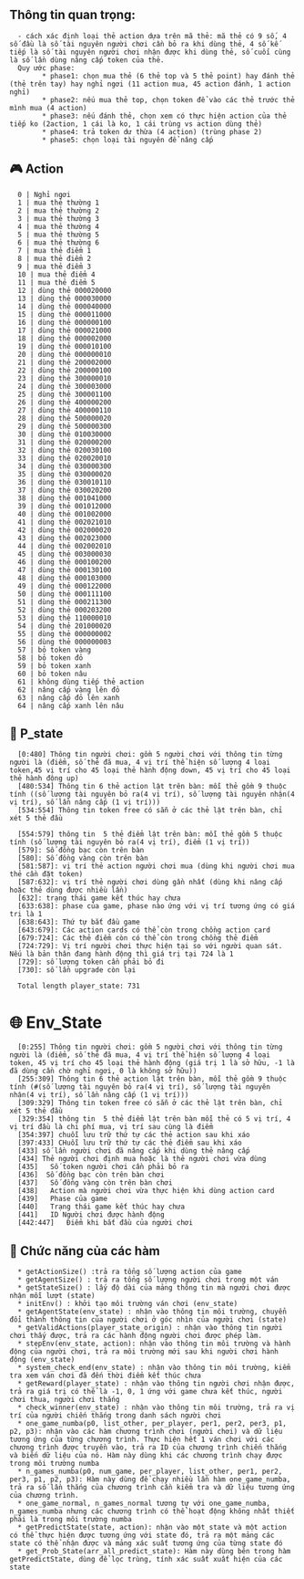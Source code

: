 ##   Thông tin quan trọng:
      - cách xác định loại thẻ action dựa trên mã thẻ: mã thẻ có 9 số, 4 số đầu là số tài nguyên người chơi cần bỏ ra khi dùng thẻ, 4 số kế tiếp là số tài nguyên người chơi nhận được khi dùng thẻ, số cuối cùng là số lần dùng nâng cấp token của thẻ.
      Quy ước phase: 
            * phase1: chọn mua thẻ (6 thẻ top và 5 thẻ point) hay đánh thẻ (thẻ trên tay) hay nghỉ ngơi (11 action mua, 45 action đánh, 1 action nghỉ)
            * phase2: nếu mua thẻ top, chọn token để vào các thẻ trước thẻ mình mua (4 action)
            * phase3: nếu đánh thẻ, chọn xem có thực hiện action của thẻ tiếp ko (2action, 1 cái là ko, 1 cái trùng vs action dùng thẻ)
            * phase4: trả token dư thừa (4 action) (trùng phase 2)
            * phase5: chọn loại tài nguyên để nâng cấp    

##  :video_game: Action
      0 | Nghỉ ngơi
      1 | mua thẻ thường 1
      2 | mua thẻ thường 2
      3 | mua thẻ thường 3
      4 | mua thẻ thường 4
      5 | mua thẻ thường 5
      6 | mua thẻ thường 6
      7 | mua thẻ điểm 1
      8 | mua thẻ điểm 2
      9 | mua thẻ điểm 3
      10 | mua thẻ điểm 4
      11 | mua thẻ điểm 5
      12 | dùng thẻ 000020000
      13 | dùng thẻ 000030000
      14 | dùng thẻ 000040000
      15 | dùng thẻ 000011000
      16 | dùng thẻ 000000100
      17 | dùng thẻ 000021000
      18 | dùng thẻ 000002000
      19 | dùng thẻ 000010100
      20 | dùng thẻ 000000010
      21 | dùng thẻ 200002000
      22 | dùng thẻ 200000100
      23 | dùng thẻ 300000010
      24 | dùng thẻ 300003000
      25 | dùng thẻ 300001100
      26 | dùng thẻ 400000200
      27 | dùng thẻ 400000110
      28 | dùng thẻ 500000020
      29 | dùng thẻ 500000300
      30 | dùng thẻ 010030000
      31 | dùng thẻ 020000200
      32 | dùng thẻ 020030100
      33 | dùng thẻ 020020010
      34 | dùng thẻ 030000300
      35 | dùng thẻ 030000020
      36 | dùng thẻ 030010110
      37 | dùng thẻ 030020200
      38 | dùng thẻ 001041000
      39 | dùng thẻ 001012000
      40 | dùng thẻ 001002000
      41 | dùng thẻ 002021010
      42 | dùng thẻ 002000020
      43 | dùng thẻ 002023000
      44 | dùng thẻ 002002010
      45 | dùng thẻ 003000030
      46 | dùng thẻ 000100200
      47 | dùng thẻ 000130100
      48 | dùng thẻ 000103000
      49 | dùng thẻ 000122000
      50 | dùng thẻ 000111100
      51 | dùng thẻ 000211300
      52 | dùng thẻ 000203200
      53 | dùng thẻ 110000010
      54 | dùng thẻ 201000020
      55 | dùng thẻ 000000002
      56 | dùng thẻ 000000003
      57 | bỏ token vàng
      58 | bỏ token đỏ
      59 | bỏ token xanh
      60 | bỏ token nâu
      61 | không dùng tiếp thẻ action
      62 | nâng cấp vàng lên đỏ
      63 | nâng cấp đỏ lên xanh
      64 | nâng cấp xanh lên nâu

##  :bust_in_silhouette: P_state
      [0:480] Thông tin người chơi: gồm 5 người chơi với thông tin từng người là (điểm, số thẻ đã mua, 4 vị trí thể hiện số lượng 4 loại token,45 vị trí cho 45 loại thẻ hành động down, 45 vị trí cho 45 loại thẻ hành động up)
      [480:534] Thông tin 6 thẻ action lật trên bàn: mỗi thẻ gồm 9 thuộc tính ((số lượng tài nguyên bỏ ra(4 vị trí), số lượng tài nguyên nhận(4 vị trí), số lần nâng cấp (1 vị trí)))
      [534:554] Thông tin token free có sẵn ở các thẻ lật trên bàn, chỉ xét 5 thẻ đầu
      
      [554:579] thông tin  5 thẻ điểm lật trên bàn: mỗi thẻ gồm 5 thuộc tính (số lượng tài nguyên bỏ ra(4 vị trí), điểm (1 vị trí))
      [579]: Số đồng bạc còn trên bàn
      [580]: Số đồng vàng còn trên bàn
      [581:587]: vị trí thẻ action người chơi mua (dùng khi người chơi mua thẻ cần đặt token)
      [587:632]: vị trí thẻ người chơi dùng gần nhất (dùng khi nâng cấp hoặc thẻ dùng được nhiều lần)
      [632]: trạng thái game kết thúc hay chưa
      [633:638]: phase của game, phase nào ứng với vị trí tương ứng có giá trị là 1
      [638:643]: Thứ tự bắt đầu game
      [643:679]: Các action cards có thể còn trong chồng action card
      [679:724]: Các thẻ điểm còn có thể còn trong chồng thẻ điểm
      [724:729]: Vị trí người chơi thực hiện tại so với người quan sát. Nếu là bản thân đang hành động thì giá trị tại 724 là 1
      [729]: số lượng token cần phải bỏ đi
      [730]: số lần upgrade còn lại

      Total length player_state: 731



#  :globe_with_meridians: Env_State
      [0:255] Thông tin người chơi: gồm 5 người chơi với thông tin từng người là (điểm, số thẻ đã mua, 4 vị trí thể hiện số lượng 4 loại token, 45 vị trí cho 45 loại thẻ hành động (giá trị 1 là sở hữu, -1 là đã dùng cần chờ nghỉ ngơi, 0 là không sở hữu))
      [255:309] Thông tin 6 thẻ action lật trên bàn, mỗi thẻ gồm 9 thuộc tính (#(số lượng tài nguyên bỏ ra(4 vị trí), số lượng tài nguyên nhận(4 vị trí), số lần nâng cấp (1 vị trí)))
      [309:329] Thông tin token free có sẵn ở các thẻ lật trên bàn, chỉ xét 5 thẻ đầu
      [329:354] thông tin  5 thẻ điểm lật trên bàn mỗi thẻ có 5 vị trí, 4 vị trí đầu là chi phí mua, vị trí sau cùng là điểm
      [354:397] chuỗi lưu trữ thứ tự các thẻ action sau khi xáo 
      [397:433] CHuỗi lưu trữ thứ tự các thẻ điểm sau khi xáo 
      [433] số lần người chơi đã nâng cấp khi dùng thẻ nâng cấp 
      [434] Thẻ người chơi định mua hoặc là thẻ người chơi vừa dùng
      [435]   Số token người chơi cần phải bỏ ra
      [436]  Số đồng bạc còn trên bàn chơi
      [437]   Số đồng vàng còn trên bàn chơi
      [438]   Action mà người chơi vừa thực hiện khi dùng action card
      [439]   Phase của game 
      [440]   Trạng thái game kết thúc hay chưa
      [441]   ID Người chơi được hành động
      [442:447]   Điểm khi bắt đầu của người chơi

## :station: Chức năng của các hàm
      * getActionSize() :trả ra tổng số lượng action của game
      * getAgentSize() : trả ra tổng số lượng người chơi trong một ván
      * getStateSize() : lấy độ dài của mảng thông tin mà người chơi được nhận mỗi lượt (state)
      * initEnv() : khởi tạo môi trường ván chơi (env_state)
      * getAgentState(env_state) : nhận vào thông tin môi trường, chuyển đổi thành thông tin của người chơi ở góc nhìn của người chơi (state)
      * getValidActions(player_state_origin) : nhận vào thông tin người chơi thấy được, trả ra các hành động người chơi được phép làm.
      * stepEnv(env_state, action): nhận vào thông tin môi trường và hành động của người chơi, trả ra môi trường mới sau khi người chơi hành động (env_state)
      * system_check_end(env_state) : nhận vào thông tin môi trường, kiểm tra xem ván chơi đã đến thời điểm kết thúc chưa
      * getReward(player_state) : nhận vào thông tin người chơi nhận được, trả ra giá trị có thể là -1, 0, 1 ứng với game chưa kết thúc, người chơi thua, người chơi thắng
      * check_winner(env_state) : nhận vào thông tin môi trường, trả ra vị trí của người chiến thắng trong danh sách người chơi
      * one_game_numba(p0, list_other, per_player, per1, per2, per3, p1, p2, p3): nhận vào các hàm chương trình chơi (người chơi) và dữ liệu tương ứng của từng chương trình. Thực hiện hết 1 ván chơi với các chương trình được truyền vào, trả ra ID của chương trình chiến thắng và biến dữ liệu của nó. Hàm này dùng khi các chương trình chạy được trong môi trường numba
      * n_games_numba(p0, num_game, per_player, list_other, per1, per2, per3, p1, p2, p3): Hàm này dùng để chạy nhiều lần hàm one_game_numba, trả ra số lần thắng của chương trình cần kiểm tra và dữ liệu tương ứng của chương trình.
      * one_game_normal, n_games_normal tương tự với one_game_numba, n_games_numba nhưng các chương trình có thể hoạt động không nhất thiết phải là trong môi trường numba
      * getPredictState(state, action): nhận vào một state và một action có thể thực hiện được tương ứng với state đó, trả ra một mảng các state có thể nhận được và mảng xác suất tương ứng của từng state đó
      * get_Prob_State(arr_all_predict_state): Hàm này dùng bên trong hàm getPredictState, dùng để lọc trùng, tính xác suất xuất hiện của các state



